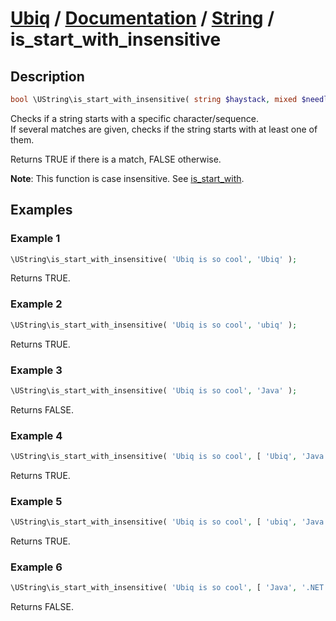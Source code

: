 [Ubiq](https://github.com/Pixel418/Ubiq#readme) / [Documentation](../index.md#readme) / [String](../index.md#string) / is_start_with_insensitive
======


Description
-------- 

```php
bool \UString\is_start_with_insensitive( string $haystack, mixed $needles );
```

Checks if a string starts with a specific character/sequence. <br>
If several matches are given, checks if the string starts with at least one of them.

Returns TRUE if there is a match, FALSE otherwise.

**Note**: This function is case insensitive. See [is_start_with](./is_start_with.md#readme).



Examples
--------

### Example 1

```php
\UString\is_start_with_insensitive( 'Ubiq is so cool', 'Ubiq' );
```
Returns TRUE.

### Example 2

```php
\UString\is_start_with_insensitive( 'Ubiq is so cool', 'ubiq' );
```
Returns TRUE.

### Example 3

```php
\UString\is_start_with_insensitive( 'Ubiq is so cool', 'Java' );
```
Returns FALSE.

### Example 4

```php
\UString\is_start_with_insensitive( 'Ubiq is so cool', [ 'Ubiq', 'Java' ] );
```
Returns TRUE.

### Example 5

```php
\UString\is_start_with_insensitive( 'Ubiq is so cool', [ 'ubiq', 'Java' ] );
```
Returns TRUE.

### Example 6

```php
\UString\is_start_with_insensitive( 'Ubiq is so cool', [ 'Java', '.NET' ] );
```
Returns FALSE.
